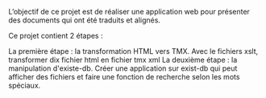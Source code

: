 L’objectif de ce projet est de réaliser une application web pour présenter des documents qui ont été traduits et alignés.

Ce projet contient 2 étapes :

La première étape  : la transformation HTML vers TMX. Avec le fichiers xslt, transformer dix fichier html en fichier tmx xml
La deuxième étape : la manipulation d'existe-db. Créer une application sur exist-db qui peut afficher des fichiers et faire une fonction de recherche selon les mots spéciaux.
